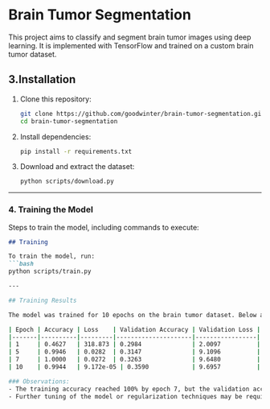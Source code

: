 # Brain Tumor Segmentation

This project aims to classify and segment brain tumor images using deep learning. 
It is implemented with TensorFlow and trained on a custom brain tumor dataset.




## 3.Installation

1. Clone this repository:
   ```bash
   git clone https://github.com/goodwinter/brain-tumor-segmentation.git
   cd brain-tumor-segmentation
   
2. Install dependencies:
   ```bash
   pip install -r requirements.txt

3. Download and extract the dataset:
   ```bash
   python scripts/download.py

---

### 4. **Training the Model**
Steps to train the model, including commands to execute:

```markdown
## Training

To train the model, run:
```bash
python scripts/train.py

---

## Training Results

The model was trained for 10 epochs on the brain tumor dataset. Below are the results:

| Epoch | Accuracy | Loss    | Validation Accuracy | Validation Loss |
|-------|----------|---------|---------------------|-----------------|
| 1     | 0.4627   | 318.873 | 0.2984              | 2.0097          |
| 5     | 0.9946   | 0.0282  | 0.3147              | 9.1096          |
| 7     | 1.0000   | 0.0272  | 0.3263              | 9.6480          |
| 10    | 0.9944   | 9.172e-05 | 0.3590            | 9.6957          |

### Observations:
- The training accuracy reached 100% by epoch 7, but the validation accuracy remained low (~36%), indicating potential overfitting.
- Further tuning of the model or regularization techniques may be required to improve validation performance.
